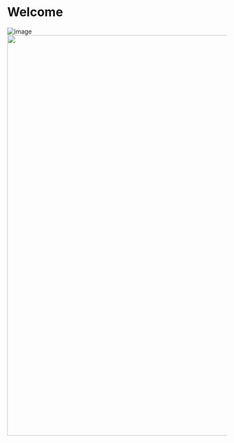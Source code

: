 # Welcome
![image](https://user-images.githubusercontent.com/113756063/192980222-2746119b-0b95-4260-963f-93f52e546dc9.png)
<img align="left" src="https://github-readme-stats.vercel.app/api?username=BeardedManZhao&include_all_commits=true&count_private-true&custom_title=BeardedManZhao'%20GitHub%20Stats&line_height=30&show_icons=true&hide_border=true&bg_color=192133&title_color=efb752&icon_color=efb752&text_color=70bed9" width="920"/>
